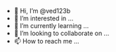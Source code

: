 - 👋 Hi, I’m @ved123b
- 👀 I’m interested in ...
- 🌱 I’m currently learning ...
- 💞️ I’m looking to collaborate on ...
- 📫 How to reach me ...

<!---
ved123b/ved123b is a ✨ special ✨ repository because its `README.md` (this file) appears on your GitHub profile.
You can click the Preview link to take a look at your changes.
--->
